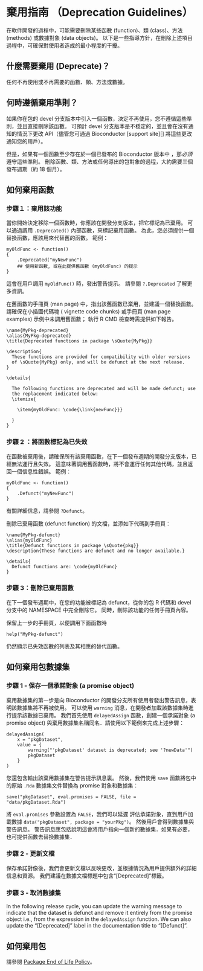 # 棄用指南 （Deprecation Guidelines）

在軟件開發的過程中，可能需要刪除某些函數 (function)、類 (class)、方法 (methods) 或數據對象 (data objects)。 以下是一些指導方針，在刪除上述項目過程中，可確保對使用者造成的最小程度的干擾。

## 什麼需要棄用 (Deprecate)？

任何不再使用或不再需要的函數、類、方法或數據。

## 何時遵循棄用準則？

如果你在包的 devel 分支版本中引入一個函數，決定不再使用，您不遵循這些準則，並且直接刪除該函數。 可預計 devel 分支版本是不穩定的，並且會在沒有通知的情況下更改 API（儘管您可通過 Bioconductor \[support site\]\[\] 將這些更改通知您的用戶）。

但是，如果有一個函數至少存在於一個已發布的 Bioconductor 版本中 ，那*必須*遵守這些準則。 刪除函數、類、方法或任何導出的包對象的過程，大約需要三個發布週期（約 18 個月）。

## 如何棄用函數

### 步驟１：棄用該功能

當你開始決定移除一個函數時，你應該在開發分支版本，把它標記為已棄用。 可以通過調用 <code>.Deprecated()</code> 內部函數，來標記棄用函數。 為此，您必須提供一個替換函數，應該用來代替舊的函數。 範例：

    myOldFunc <- function()
    {
        .Deprecated("myNewFunc")
        ## 使用新函數, 或在此提供舊函數 (myOldFunc) 的提示
    }

這會在用戶調用 <code>myOldFunc()</code> 時，發出警告提示。 請參閱 <code>?.Deprecated</code> 了解更多資訊。

在舊函數的手冊頁 (man page) 中，指出該舊函數已棄用，並建議一個替換函數。 請確保在小插圖代碼塊 ( vignette code chunks) 或手冊頁 (man page examples) 示例中未調用舊函數； 執行 R CMD 檢查時需提供如下報告。

    \name{MyPkg-deprecated}
    \alias{MyPkg-deprecated}
    \title{Deprecated functions in package \sQuote{MyPkg}}
    
    \description{
      These functions are provided for compatibility with older versions
      of \sQuote{MyPkg} only, and will be defunct at the next release.
    }
    
    \details{
    
      The following functions are deprecated and will be made defunct; use
      the replacement indicated below:
      \itemize{
    
        \item{myOldFunc: \code{\link{newFunc}}}
    
      }
    }

### 步驟 2 ：將函數標記為已失效

在函數被棄用後，請確保所有該棄用函數，在下一個發布週期的開發分支版本，已經無法運行且失效。 這意味著調用舊函數時，將不會運行任何其他代碼，並且返回一個信息性錯誤。 範例：

    myOldFunc <- function()
    {
        .Defunct("myNewFunc")
    }

有關詳細信息，請參閱 <code>?Defunct</code>。

刪除已棄用函數 (defunct function) 的文檔，並添如下代碼到手冊頁：

    \name{MyPkg-defunct}
    \alias{myOldFunc}
    \title{Defunct functions in package \sQuote{pkg}}
    \description{These functions are defunct and no longer available.}
    
    \details{
      Defunct functions are: \code{myOldFunc}
    }

### 步驟 3：刪除已棄用函數

在下一個發布週期中，在您的功能被標記為 defunct，從你的包 R 代碼和 devel 分支中的 NAMESPACE 中完全刪除它。 同時，刪除該功能的任何手冊頁內容。

保留上一步的手冊頁，以便調用下面函數時

    help("MyPkg-defunct")

仍然顯示已失效函數的列表及其相應的替代函數。

## 如何棄用包數據集

### 步驟 1 - 保存一個承諾對象 (a promise object)

棄用數據集的第一步是向 Bioconductor 的開發分支所有使用者發出警告訊息，表明該數據集將不再被使用。 可以使用 `warning` 消息，在開發者加載該數據集時進行提示該數據已棄用。 我們首先使用 `delayedAssign` 函數，創建一個承諾對象 (a promise object) 與棄用數據集名稱同名．請使用以下範例來完成上述步驟：

    delayedAssign(
        x = "pkgDataset",
        value = {
            warning("'pkgDataset' dataset is deprecated; see '?newData'")
            pkgDataset
        }
    )

您還包含輸出該棄用數據集在警告提示訊息裏。 然後，我們使用 `save` 函數將包中的原始 `.Rda` 數據集文件替換為 promise 對象和數據集：

    save("pkgDataset", eval.promises = FALSE, file = "data/pkgDataset.Rda")

將 `eval.promises` 參數設置為 `FALSE`，我們可以延遲 評估承諾對象，直到用戶加載數據 `data("pkgDataset", package = "yourPkg")`。 然後用戶會得到數據集與警告訊息。 警告訊息應包括說明這會將用戶指向一個新的數據集．如果有必要，也可提供函數去替換數據集．

### 步驟 2 - 更新文檔

保存承諾對像後，我們會更新文檔以反映更改，並根據情況為用戶提供額外的詳細信息和資源。 我們建議在數據文檔標題中包含“\[Deprecated\]”標籤。

### 步驟 3 - 取消數據集

In the following release cycle, you can update the warning message to indicate that the dataset is defunct and remove it entirely from the promise object i.e., from the expression in the `delayedAssign` function. We can also update the “\[Deprecated\]” label in the documentation title to “\[Defunct\]”.

## 如何棄用包

請參閱 [Package End of Life Policy](#package-end-of-life-policy)。
